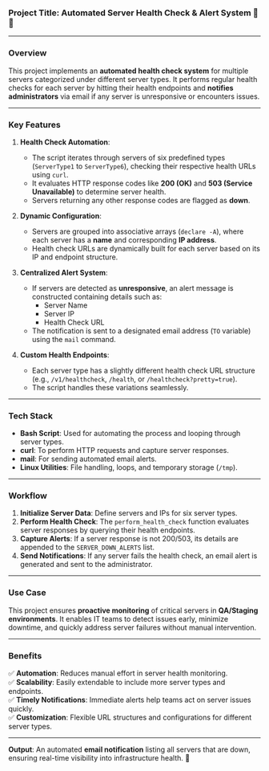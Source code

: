 ### **Project Title: Automated Server Health Check & Alert System** 🚦📧  

---

### **Overview**  
This project implements an **automated health check system** for multiple servers categorized under different server types. It performs regular health checks for each server by hitting their health endpoints and **notifies administrators** via email if any server is unresponsive or encounters issues.

---

### **Key Features**  

1. **Health Check Automation**:  
   - The script iterates through servers of six predefined types (`ServerType1` to `ServerType6`), checking their respective health URLs using `curl`.  
   - It evaluates HTTP response codes like **200 (OK)** and **503 (Service Unavailable)** to determine server health.  
   - Servers returning any other response codes are flagged as **down**.

2. **Dynamic Configuration**:  
   - Servers are grouped into associative arrays (`declare -A`), where each server has a **name** and corresponding **IP address**.  
   - Health check URLs are dynamically built for each server based on its IP and endpoint structure.

3. **Centralized Alert System**:  
   - If servers are detected as **unresponsive**, an alert message is constructed containing details such as:  
     - Server Name  
     - Server IP  
     - Health Check URL  
   - The notification is sent to a designated email address (`TO` variable) using the `mail` command.

4. **Custom Health Endpoints**:  
   - Each server type has a slightly different health check URL structure (e.g., `/v1/healthcheck`, `/health`, or `/healthcheck?pretty=true`).  
   - The script handles these variations seamlessly.

---

### **Tech Stack**  
- **Bash Script**: Used for automating the process and looping through server types.  
- **curl**: To perform HTTP requests and capture server responses.  
- **mail**: For sending automated email alerts.  
- **Linux Utilities**: File handling, loops, and temporary storage (`/tmp`).

---

### **Workflow**  
1. **Initialize Server Data**: Define servers and IPs for six server types.  
2. **Perform Health Check**: The `perform_health_check` function evaluates server responses by querying their health endpoints.  
3. **Capture Alerts**: If a server response is not 200/503, its details are appended to the `SERVER_DOWN_ALERTS` list.  
4. **Send Notifications**: If any server fails the health check, an email alert is generated and sent to the administrator.

---

### **Use Case**  
This project ensures **proactive monitoring** of critical servers in **QA/Staging environments**. It enables IT teams to detect issues early, minimize downtime, and quickly address server failures without manual intervention.

---

### **Benefits**  
✅ **Automation**: Reduces manual effort in server health monitoring.  
✅ **Scalability**: Easily extendable to include more server types and endpoints.  
✅ **Timely Notifications**: Immediate alerts help teams act on server issues quickly.  
✅ **Customization**: Flexible URL structures and configurations for different server types.  

---

**Output**: An automated **email notification** listing all servers that are down, ensuring real-time visibility into infrastructure health. 🚨
